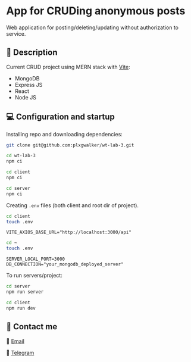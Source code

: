 # App for CRUDing anonymous posts

Web application for posting/deleting/updating without authorization to service.

## :pencil: Description

Current CRUD project using MERN stack with [Vite](https://vitejs.dev/):

- MongoDB
- Express JS
- React
- Node JS

## :computer: Configuration and startup

Installing repo and downloading dependencies:

```bash
git clone git@github.com:plxgwalker/wt-lab-3.git

cd wt-lab-3
npm ci

cd client
npm ci

cd server
npm ci
```

Creating `.env` files (both client and root dir of project).

```bash
cd client
touch .env
```

```env
VITE_AXIOS_BASE_URL="http://localhost:3000/api"
```

```bash
cd ~
touch .env
```

```env
SERVER_LOCAL_PORT=3000
DB_CONNECTION="your_mongodb_deployed_server"
```

To run servers/project:

```bash
cd server
npm run server

cd client
npm run dev
```

## :iphone: Contact me

:email: [Email](mailto:olegsuv.dev@gmail.com)

:calling: [Telegram](https://t.me/suph0mi3)
